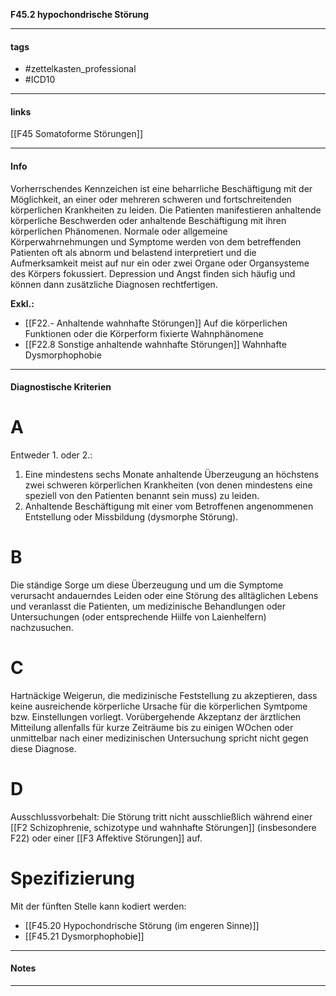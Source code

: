 __F45.2 hypochondrische Störung__

___________________________________________
#### tags

- #zettelkasten_professional
- #ICD10 
___________________________________________
#### links

[[F45 Somatoforme Störungen]]

___________________________________________
#### Info
Vorherrschendes Kennzeichen ist eine beharrliche Beschäftigung mit der Möglichkeit, an einer oder mehreren schweren und fortschreitenden körperlichen Krankheiten zu leiden. Die Patienten manifestieren anhaltende körperliche Beschwerden oder anhaltende Beschäftigung mit ihren körperlichen Phänomenen. Normale oder allgemeine Körperwahrnehmungen und Symptome werden von dem betreffenden Patienten oft als abnorm und belastend interpretiert und die Aufmerksamkeit meist auf nur ein oder zwei Organe oder Organsysteme des Körpers fokussiert. Depression und Angst finden sich häufig und können dann zusätzliche Diagnosen rechtfertigen.

__Exkl.:__
- [[F22.- Anhaltende wahnhafte Störungen]] Auf die körperlichen Funktionen oder die Körperform fixierte Wahnphänomene
- [[F22.8 Sonstige anhaltende wahnhafte Störungen]] Wahnhafte Dysmorphophobie 
___________________________________________
#### Diagnostische Kriterien

# A 
Entweder 1. oder 2.:

1. Eine mindestens sechs Monate anhaltende Überzeugung an höchstens zwei schweren körperlichen Krankheiten (von denen mindestens eine speziell von den Patienten benannt sein muss) zu leiden.
2. Anhaltende Beschäftigung mit einer vom Betroffenen angenommenen Entstellung oder Missbildung (dysmorphe Störung).

# B 
Die ständige Sorge um diese Überzeugung und um die Symptome verursacht andauerndes Leiden oder eine Störung des alltäglichen Lebens und veranlasst die Patienten, um medizinische Behandlungen oder Untersuchungen (oder entsprechende Hiilfe von Laienhelfern) nachzusuchen.

# C 
Hartnäckige Weigerun, die medizinische Feststellung zu akzeptieren, dass keine ausreichende körperliche Ursache für die körperlichen Symtpome bzw. Einstellungen vorliegt. Vorübergehende Akzeptanz der ärztlichen Mitteilung allenfalls für kurze Zeiträume bis zu einigen WOchen oder unmittelbar nach einer medizinischen Untersuchung spricht nicht gegen diese Diagnose.

# D 
Ausschlussvorbehalt: Die Störung tritt nicht ausschließlich während einer  [[F2 Schizophrenie, schizotype und wahnhafte Störungen]] (insbesondere F22) oder einer [[F3 Affektive Störungen]] auf.

# Spezifizierung
Mit der fünften Stelle kann kodiert werden:
- [[F45.20 Hypochondrische Störung (im engeren Sinne)]]
- [[F45.21 Dysmorphophobie]]
___________________________________________
#### Notes

___________________________________________


